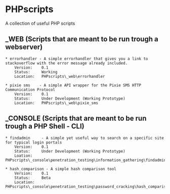 # PHPscripts

A collection of useful PHP scripts

_WEB (Scripts that are meant to be run trough a webserver)
--
	* errorhandler - A simple errorhandler that gives you a link to stackoverflow with the error message already included.
		Version:	0.1
		Status:		Working
		Location:	PHPscripts\_web\errorhandler
		
	* pixie sms    - A simple API wrapper for the Pixie SMS HTTP Communication Protocol
		Version:	0.1
		Status:		Under Development (Working Prototype)
		Location:	PHPscripts\_web\pixie_sms
		
_CONSOLE (Scripts that are meant to be run trough a PHP Shell - CLI)
--
	* findadmin 	- A simple yet useful way to search on a specific site for typical login portals
		Version:	0.1
		Status:		Under Development (Working Prototype)
		Loation:	PHPscripts\_console\penetration_testing\information_gathering\findadmin
	
	* hash_comparison - A simple hash comparison tool
		Version:	0.1
		Status:		Beta
		Location:	PHPscripts\_console\penetration_testing\password_cracking\hash_comparison
		
		